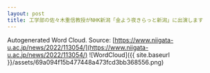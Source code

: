 ```yaml
---
layout: post
title: 工学部の佐々木重信教授がNHK新潟「金よう夜きらっと新潟」に出演します
---
```

Autogenerated Word Cloud.
Source\: [https://www.niigata-u.ac.jp/news/2022/113054/](https://www.niigata-u.ac.jp/news/2022/113054/)
![WordCloud]({{ site.baseurl }}/assets/69a094f15b477448a473fcd3bb368556.png)